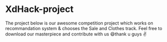 # XdHack-project
The project below is our awesome competition project which works on recommandation system &amp; chooses the Sale and Clothes track. Feel free to download our masterpiece and contribute with us 😄thank u guys ✌️
